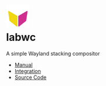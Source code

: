 <h1><img src="img/labwc.png" alt="labwc" height="64px"><br />labwc</h1>

A simple Wayland stacking compositor

- [Manual](manual.html)
- [Integration](integration.html)
- [Source Code](https://github.com/labwc/labwc)

